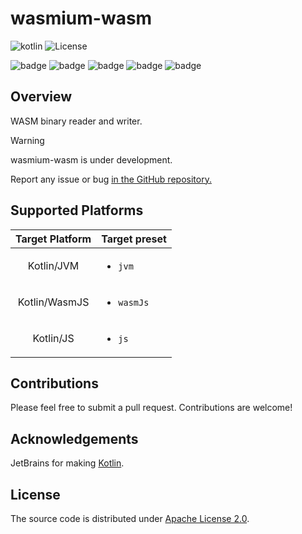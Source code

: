 # wasmium-wasm

![![kotlin](https://kotlinlang.org/)](https://img.shields.io/badge/kotlin--multiplatform-2.0.21-blue.svg?logo=kotlin) ![![License](https://github.com/wasmium/wasmium-wasm/blob/main/LICENSE.md)](https://img.shields.io/github/license/wasmium/wasmium-wasm)

![badge][badge-jvm] ![badge][badge-js] ![badge][badge-nodejs] ![badge][badge-wasm-js] ![badge][badge-wasm]

[badge-android]: http://img.shields.io/badge/-android-6EDB8D.svg?style=flat
[badge-jvm]: http://img.shields.io/badge/-jvm-DB413D.svg?style=flat
[badge-js]: http://img.shields.io/badge/-js-F8DB5D.svg?style=flat
[badge-nodejs]: https://img.shields.io/badge/-nodejs-68a063.svg?style=flat
[badge-wasm-js]: https://img.shields.io/badge/-wasm--js-306850.svg?style=flat
[badge-wasm]: https://img.shields.io/badge/-wasm-624FE8.svg?style=flat
[badge-linux]: http://img.shields.io/badge/-linux-2D3F6C.svg?style=flat
[badge-windows]: http://img.shields.io/badge/-windows-4D76CD.svg?style=flat
[badge-apple-silicon]: http://img.shields.io/badge/support-[AppleSilicon]-43BBFF.svg?style=flat
[badge-ios]: http://img.shields.io/badge/-ios-CDCDCD.svg?style=flat
[badge-mac]: http://img.shields.io/badge/-macos-111111.svg?style=flat
[badge-watchos]: http://img.shields.io/badge/-watchos-C0C0C0.svg?style=flat
[badge-tvos]: http://img.shields.io/badge/-tvos-808080.svg?style=flat

## Overview

WASM binary reader and writer.

> [!WARNING]
> wasmium-wasm is under development.
>
> Report any issue or bug <a href="https://github.com/wasmium/wasmium-wasm/issues">in the GitHub repository.</a>
>

## Supported Platforms

| Target Platform | Target preset                |
|:---------------:|------------------------------|
|   Kotlin/JVM    | <ul><li>`jvm`</li></ul>      |
|  Kotlin/WasmJS  | <ul><li>`wasmJs`</li></ul>   |
|    Kotlin/JS    | <ul><li>`js`</li></ul>       |

## Contributions

Please feel free to submit a pull request. Contributions are welcome!

## Acknowledgements

JetBrains for making [Kotlin](https://kotlinlang.org).

## License

The source code is distributed under [Apache License 2.0](LICENSE).
